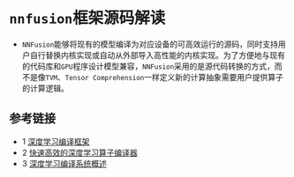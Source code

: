 # `nnfusion`框架源码解读
* `NNFusion`能够将现有的模型编译为对应设备的可高效运行的源码，同时支持用户自行替换内核实现或自动从外部导入高性能的内核实现。为了方便地与现有的代码库和`GPU`程序设计模型兼容，`NNFusion`采用的是源代码转换的方式，而不是像`TVM`、`Tensor Comprehension`一样定义新的计算抽象需要用户提供算子的计算逻辑。
## 参考链接
* 1 [深度学习编译框架](https://www.msra.cn/zh-cn/news/features/osdi-2020-rammer)
* 2 [快速高效的深度学习算子编译器](https://www.msra.cn/zh-cn/news/features/osdi-2022)
* 3 [深度学习编译系统概述](https://zhuanlan.zhihu.com/p/540332645)



